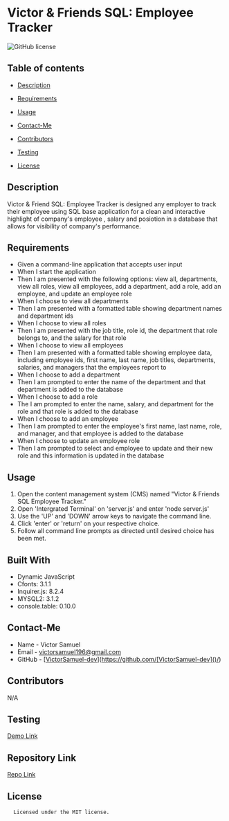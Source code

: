 # Victor & Friends SQL: Employee Tracker

![GitHub license](https://img.shields.io/badge/license-MIT-yellowgreen)

## Table of contents
* [Description](#description)
* [Requirements](#requirements)
* [Usage](#usage)
* [Contact-Me](#contact-me)
* [Contributors](#contributors)
* [Testing](#testing)

* [License](#license)

## Description
Victor & Friend SQL: Employee Tracker is designed any employer to track their employee using SQL base application for a clean and interactive highlight of company's employee , salary and posiotion in  a database that allows for visibility of company's performance.

## Requirements
- Given a command-line application that accepts user input
- When I start the application
- Then I am presented with the following options: view all, departments, view all roles, view all employees, add a department, add a role, add an employee, and update an employee role
- When I choose to view all departments
- Then I am presented with a formatted table showing department names and department ids
- When I choose to view all roles
- Then I am presented with the job title, role id, the department that role belongs to, and the salary for that role
- When I choose to view all employees
- Then I am presented with a formatted table showing employee data, including employee ids, first name, last name, job titles, departments, salaries, and managers that the employees report to
- When I choose to add a department
- Then I am prompted to enter the name of the department and that department is added to the database
- When I choose to add a role
- The I am prompted to enter the name, salary, and department for the role and that role is added to the database
- When I choose to add an employee
- Then I am prompted to enter the employee's first name, last name, role, and manager, and that employee is added to the database
- When I choose to update an employee role
- Then I am prompted to select and employee to update and their new role and this information is updated in the database

## Usage
1. Open the content management system (CMS) named "Victor & Friends SQL Employee Tracker."
2. Open 'Intergrated Terminal' on 'server.js' and enter 'node server.js'
3. Use the 'UP' and 'DOWN' arrow keys to navigate the command line.
4. Click 'enter' or 'return' on your respective choice.
5. Follow all command line prompts as directed until desired choice has been met.

## Built With
* Dynamic JavaScript
* Cfonts: 3.1.1
* Inquirer.js: 8.2.4
* MYSQL2: 3.1.2
* console.table: 0.10.0

## Contact-Me
* Name - Victor Samuel
* Email - victorsamuel196@gmail.com
* GitHub - [[VictorSamuel-dev]()](https://github.com/[VictorSamuel-dev]()/)

## Contributors
N/A

## Testing
[Demo Link](https://www.loom.com/share/e9f6045277d0481da48c768447212fe5?sid=05772230-0b8c-47dd-b434-45634bff04ce)

## Repository Link
[Repo Link](https://github.com/VictorSamuel-dev/Employer-Tracker)

## License
      
      Licensed under the MIT license.

